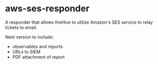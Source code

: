 # aws-ses-responder
A responder that allows theHive to utilize Amazon's SES service to relay tickets to email.

Next version to include:
- observables and reports
- URLs to SIEM
- PDF attachment of report
